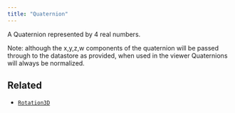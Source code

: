 ```yaml
---
title: "Quaternion"
---
```


A Quaternion represented by 4 real numbers.

Note: although the x,y,z,w components of the quaternion will be passed through to the
datastore as provided, when used in the viewer Quaternions will always be normalized.



## Related

* [`Rotation3D`](../datatypes/rotation3d.md)
